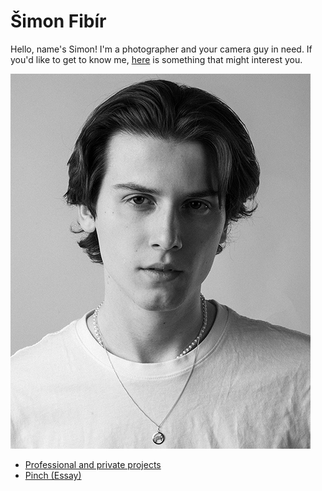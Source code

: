 # Šimon Fibír

Hello, name's Simon! I'm a photographer and your camera guy in need. If you'd like to get to know me, [here](/abt-me/about.md) is something that might interest you.

![Black and white portrait of a young adult male, preferably the author of theese webpages.](/me-smolsize1.png)

- [Professional and private projects](/first-impression/prof-priv.md)
- [Pinch (Essay)](/first-project/edit.md)
